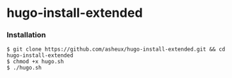 # hugo-install-extended

### Installation

```
$ git clone https://github.com/asheux/hugo-install-extended.git && cd hugo-install-extended
$ chmod +x hugo.sh
$ ./hugo.sh
```
